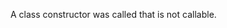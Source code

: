 <!--
added: v12.5.0
-->

A class constructor was called that is not callable.

<a id="ERR_CPU_USAGE"></a>
